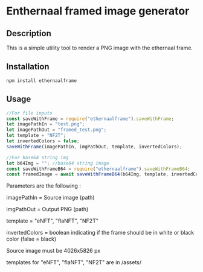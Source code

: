 # Enthernaal framed image generator

## Description

This is a simple utility tool to render a PNG image with the ethernaal frame.

## Installation

```
npm install ethernaalframe
```

## Usage

```javascript
//For file inputs
const saveWithFrame = require("ethernaalframe").saveWithFrame;
let imagePathIn = "test.png";
let imagePathOut = "framed_test.png";
let template = "NF2T";
let invertedColors = false;
saveWithFrame(imagePathIn, imgPathOut, template, invertedColors);

//For base64 string img
let b64Img = ""; //base64 string image
const saveWithFrameB64 = require("ethernaalframe").saveWithFrameB64;
const framedImage = await saveWithFrameB64(b64Img, template, invertedColors);
```

Parameters are the following :

imagePathIn = Source image (path)

imgPathOut = Output PNG (path)

template = "eNFT", "flaNFT", "NF2T"

invertedColors = boolean indicating if the frame should be in white or black color (false = black)

Source image must be 4026x5826 px

templates for "eNFT", "flaNFT", "NF2T" are in /assets/
